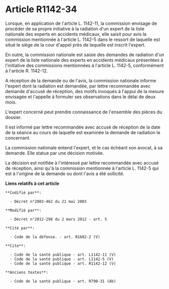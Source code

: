 # Article R1142-34

Lorsque, en application de l'article L. 1142-11, la commission envisage de procéder de sa propre initiative à la radiation
d'un expert de la liste nationale des experts en accidents médicaux, elle saisit pour avis la commission mentionnée à
l'article L. 1142-5 dans le ressort de laquelle est situé le siège de la cour d'appel près de laquelle est inscrit l'expert. 

En outre, la commission nationale est saisie des demandes de radiation d'un expert de la liste nationale des experts en
accidents médicaux présentées à l'initiative des commissions mentionnées à l'article L. 1142-5, conformément à l'article R.
1142-12. 

A réception de la demande ou de l'avis, la commission nationale informe l'expert dont la radiation est demandée, par lettre
recommandée avec demande d'accusé de réception, des motifs invoqués à l'appui de la mesure envisagée et l'appelle à formuler
ses observations dans le délai de deux mois. 

L'expert concerné peut prendre connaissance de l'ensemble des pièces du dossier. 

Il est informé par lettre recommandée avec accusé de réception de la date de la séance au cours de laquelle est examinée la
demande de radiation le concernant. 

La commission nationale entend l'expert, et le cas échéant son avocat, à sa demande. Elle statue par une décision motivée. 

La décision est notifiée à l'intéressé par lettre recommandée avec accusé de réception, ainsi qu'à la commission mentionnée à
l'article L. 1142-5 qui est à l'origine de la demande ou dont l'avis a été sollicité.

**Liens relatifs à cet article**

	**Codifié par**:

	  - Décret n°2003-462 du 21 mai 2003

	**Modifié par**:

	  - Décret n°2012-298 du 2 mars 2012 - art. 5

	**Cité par**:

	  - Code de la défense. - art. R1682-2 (V)

	**Cite**:

	  - Code de la santé publique - art. L1142-11 (V)
	  - Code de la santé publique - art. L1142-5 (V)
	  - Code de la santé publique - art. R1142-12 (V)

	**Anciens textes**:

	  - Code de la santé publique - art. R790-31 (Ab)
